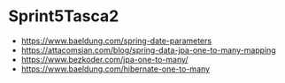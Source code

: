 # Sprint5Tasca2
- https://www.baeldung.com/spring-date-parameters
- https://attacomsian.com/blog/spring-data-jpa-one-to-many-mapping
- https://www.bezkoder.com/jpa-one-to-many/
- https://www.baeldung.com/hibernate-one-to-many
